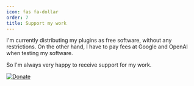 ```yaml
---
icon: fas fa-dollar
order: 7
title: Support my work
---
```


I'm currently distributing my plugins as free software, without any restrictions.
On the other hand, I have to pay fees at Google and OpenAI when testing my software.

So I'm always very happy to receive support for my work.

[![Donate](https://img.shields.io/badge/Donate-PayPal-green.svg)](https://www.paypal.com/donate/?hosted_button_id=2LL4K9LN5CFA6)